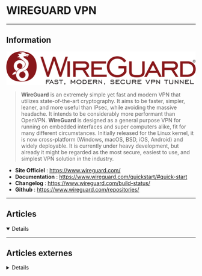 # WIREGUARD VPN
----

## <i class="fa-solid fa-hashtag"></i> Information

![Logo](../../_media/apps/wireguard_vpn/wireguard_logo.svg ':size=250 :no-zoom')


> <i class="fa-solid fa-quote-left"></i> **WireGuard** is an extremely simple yet fast and modern VPN that utilizes state-of-the-art cryptography. It aims to be faster, simpler, leaner, and more useful than IPsec, while avoiding the massive headache. It intends to be considerably more performant than OpenVPN. **WireGuard** is designed as a general purpose VPN for running on embedded interfaces and super computers alike, fit for many different circumstances. Initially released for the Linux kernel, it is now cross-platform (Windows, macOS, BSD, iOS, Android) and widely deployable. It is currently under heavy development, but already it might be regarded as the most secure, easiest to use, and simplest VPN solution in the industry. <i class="fa-solid fa-quote-left fa-rotate-180"></i>


- <i class="fa-solid fa-globe"></i> **Site Officiel** : https://www.wireguard.com/
- <i class="fa-solid fa-book"></i> **Documentation** : https://www.wireguard.com/quickstart/#quick-start
- <i class="fa-solid fa-file-circle-question"></i> **Changelog** : https://www.wireguard.com/build-status/
- <i class="fa-brands fa-github"></i> **Github** : https://www.wireguard.com/repositories/


---

## <i class="fa-regular fa-newspaper"></i> Articles

<details open>

</details>

---

## <i class="fa-solid fa-glasses"></i> Articles externes

<details>

- [CentOS 8 set up WireGuard VPN server](https://www.cyberciti.biz/faq/centos-8-set-up-wireguard-vpn-server/)
- [Debian 10 set up WireGuard VPN server](https://www.cyberciti.biz/faq/debian-10-set-up-wireguard-vpn-server/)
- [How to import WireGuard profile using nmcli on Linux](https://www.cyberciti.biz/faq/how-to-import-wireguard-profile-using-nmcli-on-linux/)
- [How To Set Up WireGuard Firewall Rules in Linux](https://www.cyberciti.biz/faq/how-to-set-up-wireguard-firewall-rules-in-linux/)
- [How To Set Up WireGuard on Rocky Linux 8](https://www.digitalocean.com/community/tutorials/how-to-set-up-wireguard-on-rocky-linux-8)
- [How To Set Up WireGuard on Ubuntu 20.04](https://www.digitalocean.com/community/tutorials/how-to-set-up-wireguard-on-ubuntu-20-04)
- [How to Set Up WireGuard on Windows](https://www.makeuseof.com/how-to-set-up-wireguard-windows/)
- [How to Set Up WireGuard VPN on CentOS 8](https://linuxize.com/post/how-to-set-up-wireguard-vpn-on-centos-8/)
- [How to set up Wireguard VPN on CentOS 8](https://www.howtoforge.com/how-to-set-up-wireguard-vpn-on-centos-8/)
- [How to Set Up WireGuard VPN on Debian 10](https://linuxize.com/post/how-to-set-up-wireguard-vpn-on-debian-10/)
- [How to Set Up WireGuard VPN on Ubuntu 18.04](https://linuxize.com/post/how-to-set-up-wireguard-vpn-on-ubuntu-18-04/)
- [How to Set Up WireGuard VPN on Ubuntu 20.04](https://linuxize.com/post/how-to-set-up-wireguard-vpn-on-ubuntu-20-04/)
- [How to Set Up WireGuard VPN on Ubuntu 20.04](https://www.howtoforge.com/how-to-set-up-wireguard-vpn-on-ubuntu-20-04/)
- [Ubuntu 20.04 set up WireGuard VPN server](https://www.cyberciti.biz/faq/ubuntu-20-04-set-up-wireguard-vpn-server/)
- [WireGuard – A Fast, Modern and Secure VPN Tunnel for Linux](https://www.tecmint.com/wireguard-secure-vpn-tunnel-for-linux/)
- [Wireguard pour renforcer les performances, la sécurité et la confidentialité de vos connexions VPN](https://bearstech.com/societe/blog/wireguard-VPN/)

</details>